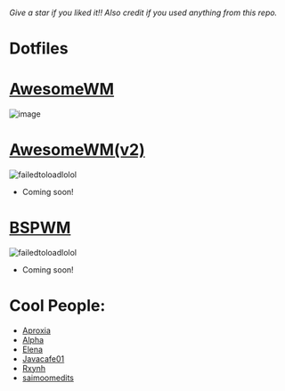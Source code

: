 ###### Give a star if you liked it!! Also credit if you used anything from this repo.

# Dotfiles

# [AwesomeWM](https://github.com/d-solis/dotfiles/tree/awesome) 

![image](https://user-images.githubusercontent.com/43517199/213189158-f95e7a2c-6ec6-42f8-9455-10ea5dc5280d.png)

# [AwesomeWM(v2)](https://github.com/d-solis/dotfiles/tree/awesomev2)
![failedtoloadlolol](https://user-images.githubusercontent.com/43517199/213497165-6cda4f79-308e-491c-bc70-462b1f3d387e.png)
- Coming soon!

# [BSPWM](https://github.com/d-solis/dotfiles/tree/bspwm)

![failedtoloadlolol](https://user-images.githubusercontent.com/43517199/213497165-6cda4f79-308e-491c-bc70-462b1f3d387e.png)
- Coming soon!

# Cool People:

- [Aproxia](https://github.com/aproxia-dev)
- [Alpha](https://github.com/alphatechnolog)
- [Elena](https://github.com/elenapan)
- [Javacafe01](https://github.com/JavaCafe01)
- [Rxynh](https://github.com/rxyhn)
- [saimoomedits](https://github.com/saimoomedits)
